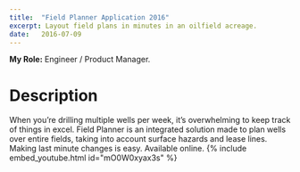 ```yaml
---
title:  "Field Planner Application 2016"
excerpt: Layout field plans in minutes in an oilfield acreage.
date:   2016-07-09
---
```



**My Role:** Engineer / Product Manager.

# Description
When you’re drilling multiple wells per week, it’s overwhelming to keep track of things in excel. Field Planner is an integrated solution made to plan wells over entire fields, taking into account surface hazards and lease lines. Making last minute changes is easy. Available online.
{% include embed_youtube.html id="mO0W0xyax3s" %}